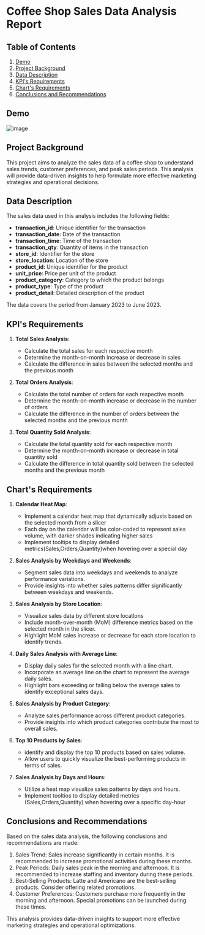 # Coffee Shop Sales Data Analysis Report

## Table of Contents

1. [Demo](#Demo)
2. [Project Background](#project-background)
3. [Data Description](#data-description)
4. [KPI's Requirements](#KPI's-Requirements)
5. [Chart's Requirements](#KPI's-Requirements)
6. [Conclusions and Recommendations](#conclusions-and-recommendations)

## Demo
![image](https://github.com/user-attachments/assets/0ac908f5-153c-437f-a0ad-41d123a8b144)


## Project Background

This project aims to analyze the sales data of a coffee shop to understand sales trends, customer preferences, and peak sales periods. This analysis will provide data-driven insights to help formulate more effective marketing strategies and operational decisions.

## Data Description

The sales data used in this analysis includes the following fields:
- **transaction_id**: Unique identifier for the transaction
- **transaction_date**: Date of the transaction
- **transaction_time**: Time of the transaction
- **transaction_qty**: Quantity of items in the transaction
- **store_id**: Identifier for the store
- **store_location**: Location of the store
- **product_id**: Unique identifier for the product
- **unit_price**: Price per unit of the product
- **product_category**: Category to which the product belongs
- **product_type**: Type of the product
- **product_detail**: Detailed description of the product

The data covers the period from January 2023 to June 2023.

## KPI's Requirements
1. **Total Sales Analysis**:
   - Calculate the total sales for each respective month
   - Determine the month-on-month increase or decrease in sales
   - Calculate the difference in sales between the selected months and the previous month
     
2. **Total Orders Analysis**:
   - Calculate the total  number of orders for each respective month
   - Determine the month-on-month increase or decrease in the number of orders
   - Calculate the difference in the number of orders between the selected months and the previous month
     
3. **Total Quantity Sold Analysis**:
   - Calculate the total quantity sold for each respective month
   - Determine the month-on-month increase or decrease in total quantity sold
   - Calculate the difference in total quantity sold between the selected months and the previous month


## Chart's Requirements

1. **Calendar Heat Map**:
   - Implement a calendar heat map that dynamically adjusts based on the selected month from a slicer
   - Each day on the calendar will be color-coded to represent sales volume, with darker shades indicating higher sales
   - Implement tooltips to display detailed metrics(Sales,Orders,Quantity)when hovering over a special day
     
2. **Sales Analysis by Weekdays and Weekends**:
   - Segment sales data into weekdays and weekends to analyze performance variations.
   - Provide insights into whether sales patterns differ significantly between weekdays and weekends.
     
3. **Sales Analysis by Store Location**:
   - Visualize sales data by different store locatlons
   - Include month-over-month (MoM) difference metrics based on the selected month in the slicer.
   - Highlight MoM sales increase or decrease for each store location to identify trends.
     
4. **Daily Sales Analysis with Average Line**:
   - Display daily sales for the selected month with a line chart.
   - Incorporate an average line on the chart to represent the average daily sales.
   - Highlight bars exceeding or falling below the average sales to identify exceptional sales days.
     
5. **Sales Analysis by Product Category**:
   - Analyze sales performance across different product categories.
   - Provide insights into which product categories contribute the most to overall sales.
     
6. **Top 10 Products by Sales**:
   - identify and display the top 10 products based on sales volume.
   - Allow users to quickly visualize the best-performing products in terms of sales.
     
7. **Sales Analysis by Days and Hours**:
   - Utilize a heat map visualize sales patterns by days and hours.
   - Implement tooltios to display detailed metrics (Sales,Orders,Quantity) when hovering over a specific day-hour


## Conclusions and Recommendations
Based on the sales data analysis, the following conclusions and recommendations are made:

1. Sales Trend: Sales increase significantly in certain months. It is recommended to increase promotional activities during these months.
2. Peak Periods: Daily sales peak in the morning and afternoon. It is recommended to increase staffing and inventory during these periods.
3. Best-Selling Products: Latte and Americano are the best-selling products. Consider offering related promotions.
4. Customer Preferences: Customers purchase more frequently in the morning and afternoon. Special promotions can be launched during these times.

This analysis provides data-driven insights to support more effective marketing strategies and operational optimizations.













